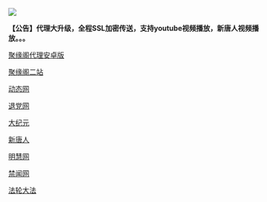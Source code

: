 ![](https://raw.githubusercontent.com/hao369/a/master/j.jpg)

**【公告】代理大升级，全程SSL加密传送，支持youtube视频播放，新唐人视频播放。。。**

 [聚缘阁代理安卓版](https://github.com/hao369/a/raw/master/j8.apk)



[聚缘阁二站](http://bvc3.b98g.ga/j2)


 [动态网](http://bvc3.b98g.ga/)

[退党网](http://bvc3.b98g.ga/?id=8)

[大纪元](http://bvc3.b98g.ga/?id=7)

[新唐人](http://bvc3.b98g.ga/?id=5)

[明慧网](http://bvc3.b98g.ga/?id=3)

[禁闻网](http://bvc3.b98g.ga/?id=16)

[法轮大法](http://bvc3.b98g.ga/?id=15)